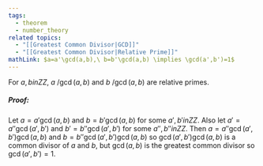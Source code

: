 ```yaml
---
tags:
  - theorem
  - number_theory
related topics:
  - "[[Greatest Common Divisor|GCD]]"
  - "[[Greatest Common Divisor|Relative Prime]]"
mathLink: $a=a'\gcd(a,b),\ b=b'\gcd(a,b) \implies \gcd(a',b')=1$
---
```

For $a,b in  ZZ$, $a\ /\gcd(a,b)$ and $b\ /\gcd(a,b)$ are relative primes.
##### Proof:
Let $a=a' \gcd(a,b)$ and $b=b'\gcd(a,b)$ for some $a',b' in ZZ$. Also let $a'= a''\gcd(a',b')$ and $b'=b''\gcd(a',b')$ for some $a'',b'' in ZZ$. Then $a=a''\gcd(a',b')\gcd(a,b)$ and $b=b''\gcd(a',b')\gcd(a,b)$ so $\gcd(a',b')\gcd(a,b)$ is a common divisor of $a$ and $b$, but $\gcd(a,b)$ is the greatest common divisor so $\gcd(a',b')=1$.